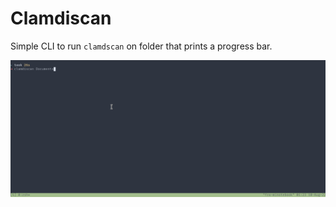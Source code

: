 # Clamdiscan

Simple CLI to run `clamdscan` on folder that prints a progress bar.

![image](./docs/sample-run.gif)


